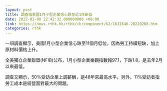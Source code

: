 ```yaml
---
layout: post
title: 調查指美國1月小型企業信心跌至近1年新低
date: 2022-02-08 22:42:32.000000000 +08:00
link: https://news.rthk.hk/rthk/ch/component/k2/1632646-20220208.htm
categories: rthk
---
```


一項調查顯示，美國1月小型企業信心跌至11個月低位，因為勞工持續短缺，加上原材料價格上升。

全美獨立企業聯盟(NFIB)公布，1月小型企業樂觀指數報97.1，下跌1.8，是去年2月以來最低。

調查又顯示，50%受訪企業上調薪酬，是48年來最高水平。另外，11%受訪者指勞工成本是經營面對最大的問題。
